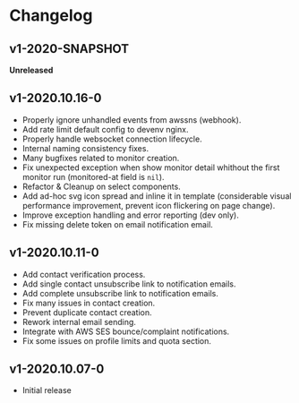 # Changelog #

## v1-2020-SNAPSHOT

**Unreleased**


## v1-2020.10.16-0

- Properly ignore unhandled events from awssns (webhook).
- Add rate limit default config to devenv nginx.
- Properly handle websocket connection lifecycle.
- Internal naming consistency fixes.
- Many bugfixes related to monitor creation.
- Fix unexpected exception when show monitor detail whithout the first
  monitor run (monitored-at field is `nil`).
- Refactor & Cleanup on select components.
- Add ad-hoc svg icon spread and inline it in template (considerable
  visual performance improvement, prevent icon flickering on page
  change).
- Improve exception handling and error reporting (dev only).
- Fix missing delete token on email notification email.


## v1-2020.10.11-0

- Add contact verification process.
- Add single contact unsubscribe link to notification emails.
- Add complete unsubscribe link to notification emails.
- Fix many issues in contact creation.
- Prevent duplicate contact creation.
- Rework internal email sending.
- Integrate with AWS SES bounce/complaint notifications.
- Fix some issues on profile limits and quota section.


## v1-2020.10.07-0

- Initial release
